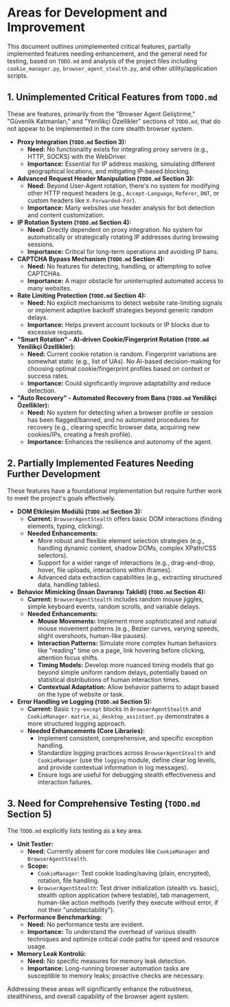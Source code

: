 # Areas for Development and Improvement

This document outlines unimplemented critical features, partially implemented features needing enhancement, and the general need for testing, based on `TODO.md` and analysis of the project files including `cookie_manager.py`, `browser_agent_stealth.py`, and other utility/application scripts.

## 1. Unimplemented Critical Features from `TODO.md`

These are features, primarily from the "Browser Agent Geliştirme," "Güvenlik Katmanları," and "Yenilikçi Özellikler" sections of `TODO.md`, that do not appear to be implemented in the core stealth browser system.

*   **Proxy Integration (`TODO.md` Section 3):**
    *   **Need:** No functionality exists for integrating proxy servers (e.g., HTTP, SOCKS) with the WebDriver.
    *   **Importance:** Essential for IP address masking, simulating different geographical locations, and mitigating IP-based blocking.
*   **Advanced Request Header Manipulation (`TODO.md` Section 3):**
    *   **Need:** Beyond User-Agent rotation, there's no system for modifying other HTTP request headers (e.g., `Accept-Language`, `Referer`, `DNT`, or custom headers like `X-Forwarded-For`).
    *   **Importance:** Many websites use header analysis for bot detection and content customization.
*   **IP Rotation System (`TODO.md` Section 4):**
    *   **Need:** Directly dependent on proxy integration. No system for automatically or strategically rotating IP addresses during browsing sessions.
    *   **Importance:** Critical for long-term operations and avoiding IP bans.
*   **CAPTCHA Bypass Mechanism (`TODO.md` Section 4):**
    *   **Need:** No features for detecting, handling, or attempting to solve CAPTCHAs.
    *   **Importance:** A major obstacle for uninterrupted automated access to many websites.
*   **Rate Limiting Protection (`TODO.md` Section 4):**
    *   **Need:** No explicit mechanisms to detect website rate-limiting signals or implement adaptive backoff strategies beyond generic random delays.
    *   **Importance:** Helps prevent account lockouts or IP blocks due to excessive requests.
*   **"Smart Rotation" - AI-driven Cookie/Fingerprint Rotation (`TODO.md` Yenilikçi Özellikler):**
    *   **Need:** Current cookie rotation is random. Fingerprint variations are somewhat static (e.g., list of UAs). No AI-based decision-making for choosing optimal cookie/fingerprint profiles based on context or success rates.
    *   **Importance:** Could significantly improve adaptability and reduce detection.
*   **"Auto Recovery" - Automated Recovery from Bans (`TODO.md` Yenilikçi Özellikler):**
    *   **Need:** No system for detecting when a browser profile or session has been flagged/banned, and no automated procedures for recovery (e.g., clearing specific browser data, acquiring new cookies/IPs, creating a fresh profile).
    *   **Importance:** Enhances the resilience and autonomy of the agent.

## 2. Partially Implemented Features Needing Further Development

These features have a foundational implementation but require further work to meet the project's goals effectively.

*   **DOM Etkileşim Modülü (`TODO.md` Section 3):**
    *   **Current:** `BrowserAgentStealth` offers basic DOM interactions (finding elements, typing, clicking).
    *   **Needed Enhancements:**
        *   More robust and flexible element selection strategies (e.g., handling dynamic content, shadow DOMs, complex XPath/CSS selectors).
        *   Support for a wider range of interactions (e.g., drag-and-drop, hover, file uploads, interactions within iframes).
        *   Advanced data extraction capabilities (e.g., extracting structured data, handling tables).
*   **Behavior Mimicking (İnsan Davranışı Taklidi) (`TODO.md` Section 4):**
    *   **Current:** `BrowserAgentStealth` includes random mouse jiggles, simple keyboard events, random scrolls, and variable delays.
    *   **Needed Enhancements:**
        *   **Mouse Movements:** Implement more sophisticated and natural mouse movement patterns (e.g., Bezier curves, varying speeds, slight overshoots, human-like pauses).
        *   **Interaction Patterns:** Simulate more complex human behaviors like "reading" time on a page, link hovering before clicking, attention focus shifts.
        *   **Timing Models:** Develop more nuanced timing models that go beyond simple uniform random delays, potentially based on statistical distributions of human interaction times.
        *   **Contextual Adaptation:** Allow behavior patterns to adapt based on the type of website or task.
*   **Error Handling ve Logging (`TODO.md` Section 5):**
    *   **Current:** Basic `try-except` blocks in `BrowserAgentStealth` and `CookieManager`. `matrix_ai_desktop_assistant.py` demonstrates a more structured logging approach.
    *   **Needed Enhancements (Core Libraries):**
        *   Implement consistent, comprehensive, and specific exception handling.
        *   Standardize logging practices across `BrowserAgentStealth` and `CookieManager` (use the `logging` module, define clear log levels, and provide contextual information in log messages).
        *   Ensure logs are useful for debugging stealth effectiveness and interaction failures.

## 3. Need for Comprehensive Testing (`TODO.md` Section 5)

The `TODO.md` explicitly lists testing as a key area.

*   **Unit Testler:**
    *   **Need:** Currently absent for core modules like `CookieManager` and `BrowserAgentStealth`.
    *   **Scope:**
        *   `CookieManager`: Test cookie loading/saving (plain, encrypted), rotation, file handling.
        *   `BrowserAgentStealth`: Test driver initialization (stealth vs. basic), stealth option application (where testable), tab management, human-like action methods (verify they execute without error, if not their "undetectability").
*   **Performance Benchmarking:**
    *   **Need:** No performance tests are evident.
    *   **Importance:** To understand the overhead of various stealth techniques and optimize critical code paths for speed and resource usage.
*   **Memory Leak Kontrolü:**
    *   **Need:** No specific measures for memory leak detection.
    *   **Importance:** Long-running browser automation tasks are susceptible to memory leaks; proactive checks are necessary.

Addressing these areas will significantly enhance the robustness, stealthiness, and overall capability of the browser agent system.
